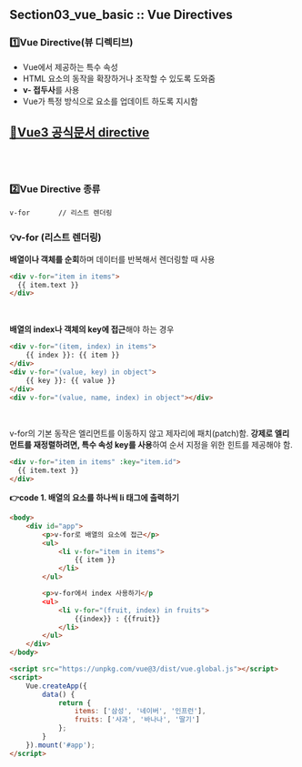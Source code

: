 
## Section03_vue_basic :: Vue Directives

### 1️⃣Vue Directive(뷰 디렉티브)
- Vue에서 제공하는 특수 속성
- HTML 요소의 동작을 확장하거나 조작할 수 있도록 도와줌
- <b>v- 접두사</b>를 사용
- Vue가 특정 방식으로 요소를 업데이트 하도록 지시함

[🔗Vue3 공식문서 directive](https://ko.vuejs.org/api/built-in-directives)
<br><br><br>
---

### 2️⃣Vue Directive 종류
```
v-for       // 리스트 렌더링

```


### 💡v-for (리스트 렌더링)
**배열이나 객체를 순회**하며 데이터를 반복해서 렌더링할 때 사용
```html
<div v-for="item in items">
  {{ item.text }}
</div>
```
<br>

**배열의 index나 객체의 key에 접근**해야 하는 경우
```html
<div v-for="(item, index) in items">
    {{ index }}: {{ item }}
</div>
<div v-for="(value, key) in object">
    {{ key }}: {{ value }}
</div>
<div v-for="(value, name, index) in object"></div>
```
<br>

v-for의 기본 동작은 엘리먼트를 이동하지 않고 제자리에 패치(patch)함. **강제로 엘리먼트를 재정렬하려면, 특수 속성 key를 사용**하여 순서 지정을 위한 힌트를 제공해야 함.
```html
<div v-for="item in items" :key="item.id">
  {{ item.text }}
</div>
```



**👉code 1. 배열의 요소를 하나씩 li 태그에 출력하기**
```html
<body>
    <div id="app">
        <p>v-for로 배열의 요소에 접근</p>
        <ul>
            <li v-for="item in items">
                {{ item }}
            </li>
        </ul>

        <p>v-for에서 index 사용하기</p
        <ul>
            <li v-for="(fruit, index) in fruits">
                {{index}} : {{fruit}}
            </li>
        </ul>
    </div>
</body>

<script src="https://unpkg.com/vue@3/dist/vue.global.js"></script>
<script>
    Vue.createApp({
        data() {
            return {
                items: ['삼성', '네이버', '인프런'],
                fruits: ['사과', '바나나', '딸기']
            };
        }
    }).mount('#app');
</script>
```
